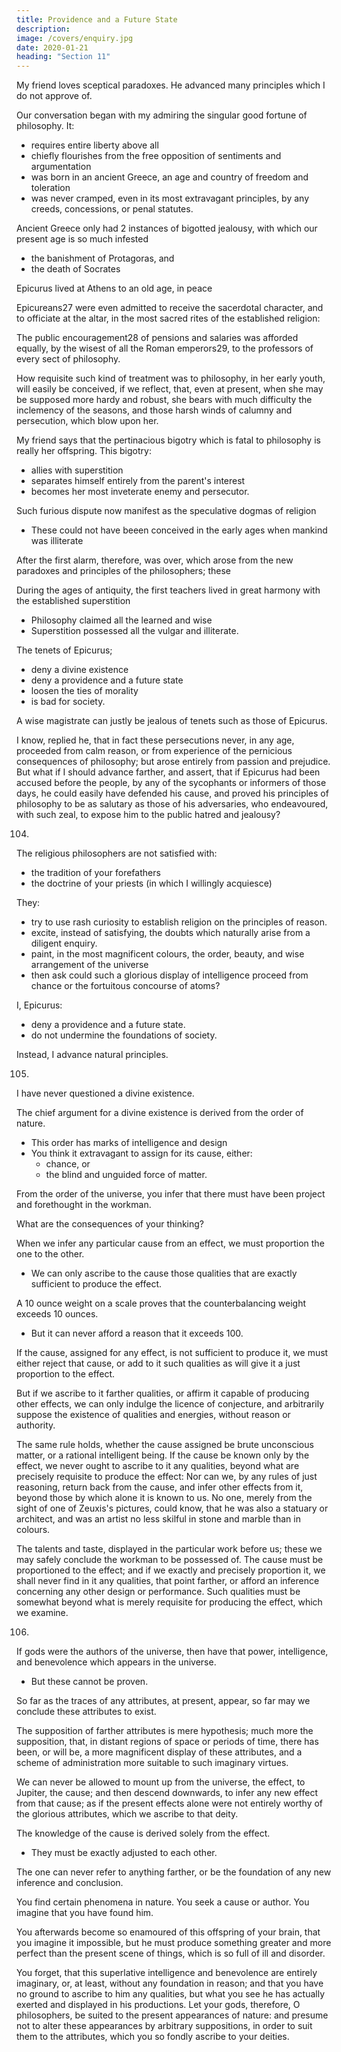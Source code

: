 ```yaml
---
title: Providence and a Future State
description: 
image: /covers/enquiry.jpg
date: 2020-01-21
heading: "Section 11"
---
```



My friend loves sceptical paradoxes. He advanced many principles which I do not approve of. <!-- , yet as they seem to be curious, and to bear some relation to the chain of reasoning carried on throughout this enquiry, I shall here copy them from my memory as accurately as I can, in order to submit them to the judgement of the reader. -->

Our conversation began with my admiring the singular good fortune of philosophy. It:
- requires entire liberty above all
- chiefly flourishes from the free opposition of sentiments and argumentation
- was born in an ancient Greece, an age and country of freedom and toleration
- was never cramped, even in its most extravagant principles, by any creeds, concessions, or penal statutes. 

Ancient Greece only had 2 instances of bigotted jealousy, with which our present age is so much infested
- the banishment of Protagoras, and
- the death of Socrates

Epicurus lived at Athens to an old age, in peace

Epicureans27 were even admitted to receive the sacerdotal character, and to officiate at the altar, in the most sacred rites of the established religion: 

The public encouragement28 of pensions and salaries was afforded equally, by the wisest of all the Roman emperors29, to the professors of every sect of philosophy. 

How requisite such kind of treatment was to philosophy, in her early youth, will easily be conceived, if we reflect, that, even at present, when she may be supposed more hardy and robust, she bears with much difficulty the inclemency of the seasons, and those harsh winds of calumny and persecution, which blow upon her.

My friend says that <!-- I admire ys , as the singular good fortune of philosophy, what seems to result from the natural course of things, and to be unavoidable in every age and nation. This --> the pertinacious bigotry which is fatal to philosophy is really her offspring. This bigotry:
- allies with superstition
- separates himself entirely from the parent's interest
- becomes her most inveterate enemy and persecutor. 

Such furious dispute now manifest as the speculative dogmas of religion
- These could not have beeen conceived in the early ages when mankind was illiterate

<!-- , formed an idea of religion more suitable to their weak apprehension, and composed their sacred tenets of such tales chiefly as were the objects of traditional belief, more than of argument or disputation. -->

After the first alarm, therefore, was over, which arose from the new paradoxes and principles of the philosophers; these 

During the ages of antiquity, the first teachers lived in great harmony with the established superstition
- Philosophy <!-- , and to have made a fair partition of mankind between them; the former -->  claimed all the learned and wise
- Superstition possessed all the vulgar and illiterate. 


<!-- 103. It seems then, say I, that you leave politics entirely out of the question, and never suppose, that  -->

The tenets of Epicurus;
- deny a divine existence
- deny a providence and a future state <!-- , and consequently -->
- loosen the ties of morality
- is bad for society.
<!-- , and may be supposed, for that reason, pernicious to the peace of civil society.  -->

A wise magistrate can justly be jealous of tenets such as those of Epicurus.


I know, replied he, that in fact these persecutions never, in any age, proceeded from calm reason, or from experience of the pernicious consequences of philosophy; but arose entirely from passion and prejudice. But what if I should advance farther, and assert, that if Epicurus had been accused before the people, by any of the sycophants or informers of those days, he could easily have defended his cause, and proved his principles of philosophy to be as salutary as those of his adversaries, who endeavoured, with such zeal, to expose him to the public hatred and jealousy? 

<!-- I wish, said I, you would try your eloquence upon so extraordinary a topic, and make a speech for Epicurus, which might satisfy, not the mob of Athens, if you will allow that ancient and polite city to have contained any mob, but the more philosophical part of his audience, such as might be supposed capable of comprehending his arguments. The matter would not be difficult, upon such conditions, replied he: And if you please, I shall suppose myself Epicurus for a moment, and make you stand for the Athenian people, and shall deliver you such an harangue as will fill all the urn with white beans, and leave not a black one to gratify the malice of my adversaries. Very well: Pray proceed upon these suppositions.  -->

104. 

<!-- I come hither, O ye Athenians, to justify in your assembly what I maintained in my school, and I find myself impeached by furious antagonists, instead of reasoning with calm and dispassionate enquirers. Your deliberations, which of right should be directed to questions of public good, and the interest of the commonwealth, are diverted to the disquisitions of speculative philosophy; and these magnificent, but perhaps fruitless enquiries, take place of your more familiar but more useful occupations. -->

<!-- But so far as in me lies, I will prevent this abuse. We shall not here dispute concerning the origin and government of worlds. We shall only enquire how far such questions concern the public interest. And if I can persuade you, that they are entirely indifferent to the peace of society and security of government, I hope that you will presently send us back to our schools, there to examine, at leisure, the question the most sublime, but at the same time, the most speculative of all philosophy.  -->

The religious philosophers are not satisfied with:
- the tradition of your forefathers
- the doctrine of your priests (in which I willingly acquiesce)

They:
- try to use rash curiosity to establish religion on the principles of reason.
- excite, instead of satisfying, the doubts which naturally arise from a diligent enquiry. 
- paint, in the most magnificent colours, the order, beauty, and wise arrangement of the universe
- then ask could such a glorious display of intelligence proceed from chance or the fortuitous concourse of atoms?
 

<!--  could produce what the greatest genius can never sufficiently admire.  -->

<!-- I shall not examine the justness of this argument. I shall allow it to be as solid as my antagonists and accusers can desire. 

The question is entirely speculative.  -->

I, Epicurus:
- deny a providence and a future state.
- do not undermine the foundations of society. 

Instead, I advance natural principles<!-- , which they themselves, upon their own topics, if they argue consistently, must allow to be solid and satisfactory -->. 


105. <!-- You then, who are my accusers, have acknowledged, that  -->

I have never questioned a divine existence.

The chief argument for a divine existence is derived from the order of nature. 
- This order has marks of intelligence and design
- You think it extravagant to assign for its cause, either:
  - chance, or
  - the blind and unguided force of matter. 

<!-- You allow, that this is an argument drawn from effects to causes.  -->

From the order of the universe, you infer that there must have been project and forethought in the workman. 

<!-- If you cannot make out this point, you allow, that your conclusion fails; and you pretend not to establish the conclusion in a greater latitude than the phenomena of nature will justify.

These are your concessions. I desire you to  -->

What are the consequences of your thinking? 



When we infer any particular cause from an effect, we must proportion the one to the other. 
- We can only ascribe to the cause those qualities that are exactly sufficient to produce the effect. 

A 10 ounce weight on a scale proves that the counterbalancing weight exceeds 10 ounces. 
- But it can never afford a reason that it exceeds 100.

If the cause, assigned for any effect, is not sufficient to produce it, we must either reject that cause, or add to it such qualities as will give it a just proportion to the effect.

But if we ascribe to it farther qualities, or affirm it capable of producing other effects, we can only indulge the licence of conjecture, and arbitrarily suppose the existence of qualities and energies, without reason or authority.

The same rule holds, whether the cause assigned be brute unconscious matter, or a rational intelligent being. If the cause be known only by the effect, we never ought to ascribe to it any qualities, beyond what are precisely requisite to produce the effect: Nor can we, by any rules of just reasoning, return back from the cause, and infer other effects from it, beyond those by which alone it is known to us. No one, merely from the sight of one of Zeuxis's pictures, could know, that he was also a statuary or architect, and was an artist no less skilful in stone and marble than in colours. 

The talents and taste, displayed in the particular work before us; these we may safely conclude the workman to be possessed of. The cause must be proportioned to the effect; and if we exactly and precisely proportion it, we shall never find in it any qualities, that point farther, or afford an inference concerning any other design or performance. Such qualities must be somewhat beyond what is merely requisite for producing the effect, which we examine. 

106.

If gods were the authors of the universe, then have that power, intelligence, and benevolence which appears in the universe.
- But these cannot be proven. 

<!-- ; but nothing farther can ever be proved, except we call in the assistance of exaggeration and flattery to supply the defects of argument and reasoning.  -->

So far as the traces of any attributes, at present, appear, so far may we conclude these attributes to exist. 

The supposition of farther attributes is mere hypothesis; much more the supposition, that, in distant regions of space or periods of time, there has been, or will be, a more magnificent display of these attributes, and a scheme of administration more suitable to such imaginary virtues. 

We can never be allowed to mount up from the universe, the effect, to Jupiter, the cause; and then descend downwards, to infer any new effect from that cause; as if the present effects alone were not entirely worthy of the glorious attributes, which we ascribe to that deity.


The knowledge of the cause is derived solely from the effect. 
- They must be exactly adjusted to each other.


The one can never refer to anything farther, or be the foundation of any new inference and conclusion.

You find certain phenomena in nature. You seek a cause or author. You imagine that you have found him. 

You afterwards become so enamoured of this offspring of your brain, that you imagine it impossible, but he must produce something greater and more perfect than the present scene of things, which is so full of ill and disorder. 

You forget, that this superlative intelligence and benevolence are entirely imaginary, or, at least, without any foundation in reason; and that you have no ground to ascribe to him any qualities, but what you see he has actually exerted and displayed in his productions. Let your gods, therefore, O philosophers, be suited to the present appearances of nature: and presume not to alter these appearances by arbitrary suppositions, in order to suit them to the attributes, which you so fondly ascribe to your deities. 

